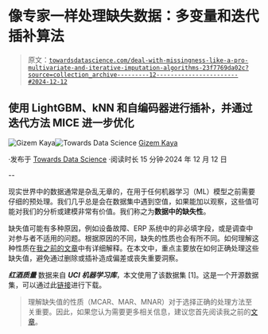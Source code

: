 # 像专家一样处理缺失数据：多变量和迭代插补算法

> 原文：[`towardsdatascience.com/deal-with-missingness-like-a-pro-multivariate-and-iterative-imputation-algorithms-23f7769da02c?source=collection_archive---------12-----------------------#2024-12-12`](https://towardsdatascience.com/deal-with-missingness-like-a-pro-multivariate-and-iterative-imputation-algorithms-23f7769da02c?source=collection_archive---------12-----------------------#2024-12-12)

## 使用 LightGBM、kNN 和自编码器进行插补，并通过迭代方法 MICE 进一步优化

[](https://gizkaya.medium.com/?source=post_page---byline--23f7769da02c--------------------------------)![Gizem Kaya](https://gizkaya.medium.com/?source=post_page---byline--23f7769da02c--------------------------------)[](https://towardsdatascience.com/?source=post_page---byline--23f7769da02c--------------------------------)![Towards Data Science](https://towardsdatascience.com/?source=post_page---byline--23f7769da02c--------------------------------) [Gizem Kaya](https://gizkaya.medium.com/?source=post_page---byline--23f7769da02c--------------------------------)

·发布于 [Towards Data Science](https://towardsdatascience.com/?source=post_page---byline--23f7769da02c--------------------------------) ·阅读时长 15 分钟·2024 年 12 月 12 日

--

现实世界中的数据通常是杂乱无章的，在用于任何机器学习（ML）模型之前需要仔细的预处理。我们几乎总是会在数据集中遇到空值，如果能加以观察，这些值可能对我们的分析或建模非常有价值。我们称之为**数据中的缺失性**。

缺失值可能有多种原因，例如设备故障、ERP 系统中的非必填字段，或是调查中对参与者不适用的问题。根据原因的不同，缺失的性质也会有所不同。如何理解这种性质在[我之前的文章](https://medium.com/towards-data-science/addressing-missing-data-f6f7920bcc55)中有详细解释。在本文中，重点主要放在如何正确处理这些缺失值，避免通过删除或插补造成偏差或丧失重要洞察。

***红酒质量*** 数据来自 ***UCI 机器学习库***，本文使用了该数据集 [1]。这是一个开源数据集，可以通过此[链接](https://archive.ics.uci.edu/dataset/186/wine+quality)进行下载。

> 理解缺失值的性质（MCAR、MAR、MNAR）对于选择正确的处理方法至关重要。因此，如果您认为需要更多相关信息，建议您首先阅读我之前的[文章](https://medium.com/towards-data-science/addressing-missing-data-f6f7920bcc55)。
